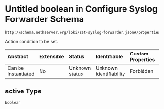 # Untitled boolean in Configure Syslog Forwarder Schema

```txt
http://schema.nethserver.org/loki/set-syslog-forwarder.json#/properties/active
```

Action condition to be set.

| Abstract            | Extensible | Status         | Identifiable            | Custom Properties | Additional Properties | Access Restrictions | Defined In                                                                           |
| :------------------ | :--------- | :------------- | :---------------------- | :---------------- | :-------------------- | :------------------ | :----------------------------------------------------------------------------------- |
| Can be instantiated | No         | Unknown status | Unknown identifiability | Forbidden         | Allowed               | none                | [set-syslog-forwarder.json\*](loki/set-syslog-forwarder.json "open original schema") |

## active Type

`boolean`
